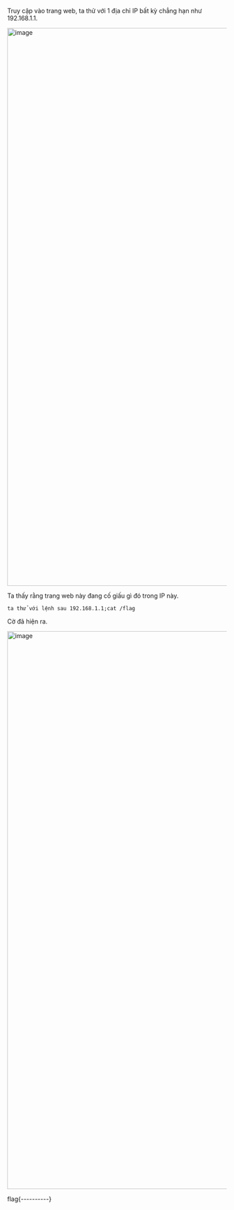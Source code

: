 Truy cập vào trang web, ta thử với 1 địa chỉ IP bất kỳ chẳng hạn như 192.168.1.1.  

<img width="1280" alt="image" src="https://user-images.githubusercontent.com/125866921/224554891-b1ee5180-d14a-442c-a286-40d90618dcb0.png">

Ta thấy rằng trang web này đang cố giấu gì đó trong IP này.  

    ta thử với lệnh sau 192.168.1.1;cat /flag
    
 Cờ đã hiện ra.  
 
 <img width="1280" alt="image" src="https://user-images.githubusercontent.com/125866921/224554974-8f420b42-de2e-4420-b23e-ef5d5b21c010.png">

flag{----------}

